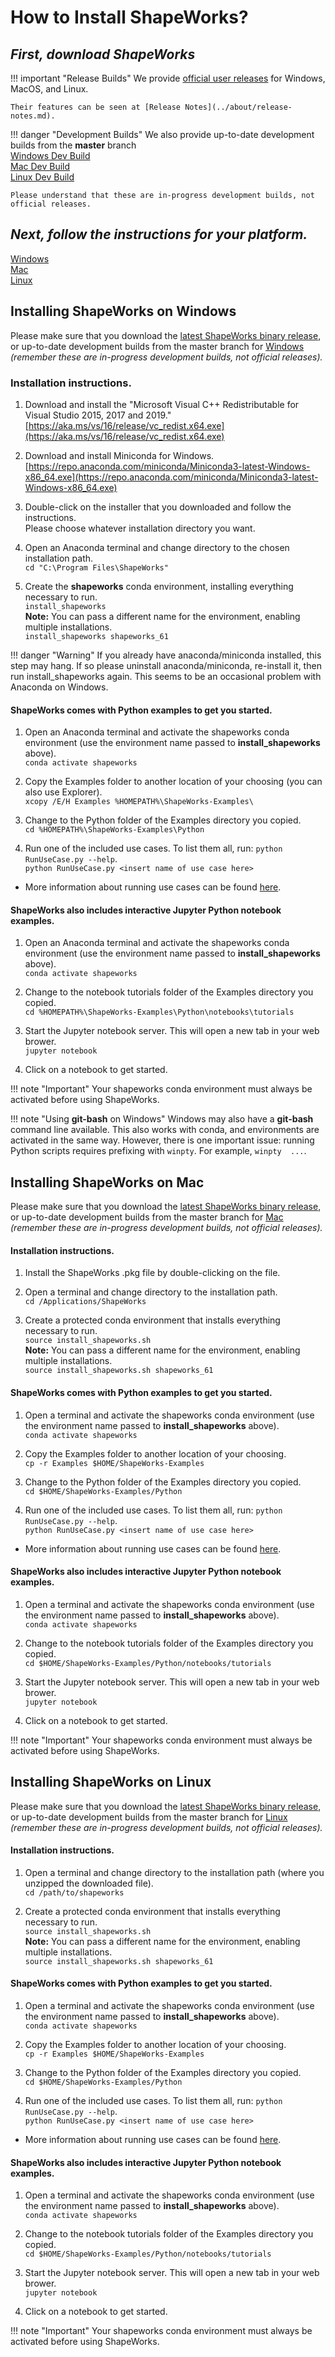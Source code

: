 # How to Install ShapeWorks?


## _**First, download ShapeWorks**_

!!! important "Release Builds"
    We provide [official user releases](https://github.com/SCIInstitute/ShapeWorks/releases/latest) for Windows, MacOS, and Linux.  
  
    Their features can be seen at [Release Notes](../about/release-notes.md).

!!! danger "Development Builds"
    We also provide up-to-date development builds from the **master** branch  
    [Windows Dev Build](https://github.com/SCIInstitute/ShapeWorks/releases/tag/dev-windows)  
    [Mac Dev Build](https://github.com/SCIInstitute/ShapeWorks/releases/tag/dev-mac)  
    [Linux Dev Build](https://github.com/SCIInstitute/ShapeWorks/releases/tag/dev-linux)
    
    Please understand that these are in-progress development builds, not official releases.

## _**Next, follow the instructions for your platform.**_
[Windows](#installing-shapeworks-on-windows)  
[Mac](#installing-shapeworks-on-mac)  
[Linux](#installing-shapeworks-on-linux)



## Installing ShapeWorks on Windows

Please make sure that you download the [latest ShapeWorks binary release](https://github.com/SCIInstitute/ShapeWorks/releases/latest), or up-to-date development builds from the master branch for [Windows](https://github.com/SCIInstitute/ShapeWorks/releases/tag/dev-windows) *(remember these are in-progress development builds, not official releases).*

### Installation instructions.

1. Download and install the "Microsoft Visual C++ Redistributable for Visual Studio 2015, 2017 and 2019."  
[https://aka.ms/vs/16/release/vc_redist.x64.exe](https://aka.ms/vs/16/release/vc_redist.x64.exe)

1. Download and install Miniconda for Windows.  
  [https://repo.anaconda.com/miniconda/Miniconda3-latest-Windows-x86_64.exe](https://repo.anaconda.com/miniconda/Miniconda3-latest-Windows-x86_64.exe)

1. Double-click on the installer that you downloaded and follow the instructions.  
   Please choose whatever installation directory you want.

1. Open an Anaconda terminal and change directory to the chosen installation path.  
`cd "C:\Program Files\ShapeWorks"`

1. Create the **shapeworks** conda environment, installing everything necessary to run.  
`install_shapeworks`  
**Note:** You can pass a different name for the environment, enabling multiple installations.  
`install_shapeworks shapeworks_61`

!!! danger "Warning"
    If you already have anaconda/miniconda installed, this step may hang.  If so please uninstall anaconda/miniconda, re-install it, then run install_shapeworks again. This seems to be an occasional problem with Anaconda on Windows.


#### ShapeWorks comes with Python examples to get you started.

1. Open an Anaconda terminal and activate the shapeworks conda environment (use the environment name passed to **install_shapeworks** above).  
`conda activate shapeworks`

2. Copy the Examples folder to another location of your choosing (you can also use Explorer).  
`xcopy /E/H Examples %HOMEPATH%\ShapeWorks-Examples\`

3. Change to the Python folder of the Examples directory you copied.  
`cd %HOMEPATH%\ShapeWorks-Examples\Python`

4. Run one of the included use cases. To list them all, run: `python RunUseCase.py --help`.  
`python RunUseCase.py <insert name of use case here>`

- More information about running use cases can be found [here](../use-cases/use-cases.md#running-the-use-cases).


#### ShapeWorks also includes interactive Jupyter Python notebook examples.

1. Open an Anaconda terminal and activate the shapeworks conda environment (use the environment name passed to **install_shapeworks** above).  
`conda activate shapeworks`

2. Change to the notebook tutorials folder of the Examples directory you copied.  
`cd %HOMEPATH%\ShapeWorks-Examples\Python\notebooks\tutorials`

3. Start the Jupyter notebook server. This will open a new tab in your web brower.  
`jupyter notebook`

4. Click on a notebook to get started.

!!! note "Important"
    Your shapeworks conda environment must always be activated before using ShapeWorks.

!!! note "Using **git-bash** on Windows"
    Windows may also have a **git-bash** command line available. This also works with conda, and environments are activated in the same way. However, there is one important issue: running Python scripts requires prefixing with `winpty`. For example, `winpty 
    ...`.

## Installing ShapeWorks on Mac

Please make sure that you download the [latest ShapeWorks binary release](https://github.com/SCIInstitute/ShapeWorks/releases/latest), or up-to-date development builds from the master branch for [Mac](https://github.com/SCIInstitute/ShapeWorks/releases/tag/dev-mac) *(remember these are in-progress development builds, not official releases).*

#### Installation instructions.

1. Install the ShapeWorks .pkg file by double-clicking on the file.

1. Open a terminal and change directory to the installation path.  
`cd /Applications/ShapeWorks`

1. Create a protected conda environment that installs everything necessary to run.  
`source install_shapeworks.sh`  
  **Note:** You can pass a different name for the environment, enabling multiple installations.  
  `source install_shapeworks.sh shapeworks_61`


#### ShapeWorks comes with Python examples to get you started.

1. Open a terminal and activate the shapeworks conda environment (use the environment name passed to **install_shapeworks** above).  
`conda activate shapeworks`

2. Copy the Examples folder to another location of your choosing.  
`cp -r Examples $HOME/ShapeWorks-Examples`

3. Change to the Python folder of the Examples directory you copied.  
`cd $HOME/ShapeWorks-Examples/Python`

4. Run one of the included use cases. To list them all, run: `python RunUseCase.py --help`.  
`python RunUseCase.py <insert name of use case here>`

- More information about running use cases can be found [here](../use-cases/use-cases.md#running-the-use-cases).


#### ShapeWorks also includes interactive Jupyter Python notebook examples.

1. Open a terminal and activate the shapeworks conda environment (use the environment name passed to **install_shapeworks** above).  
`conda activate shapeworks`

2. Change to the notebook tutorials folder of the Examples directory you copied.  
`cd $HOME/ShapeWorks-Examples/Python/notebooks/tutorials`

3. Start the Jupyter notebook server. This will open a new tab in your web brower.  
`jupyter notebook`

4. Click on a notebook to get started.

!!! note "Important"
    Your shapeworks conda environment must always be activated before using ShapeWorks.



## Installing ShapeWorks on Linux

Please make sure that you download the [latest ShapeWorks binary release](https://github.com/SCIInstitute/ShapeWorks/releases/latest), or up-to-date development builds from the master branch for [Linux](https://github.com/SCIInstitute/ShapeWorks/releases/tag/dev-linux) *(remember these are in-progress development builds, not official releases).*

#### Installation instructions.

1. Open a terminal and change directory to the installation path (where you unzipped the downloaded file).  
`cd /path/to/shapeworks`

2. Create a protected conda environment that installs everything necessary to run.  
`source install_shapeworks.sh`  
  **Note:** You can pass a different name for the environment, enabling multiple installations.  
  `source install_shapeworks.sh shapeworks_61`


#### ShapeWorks comes with Python examples to get you started.

1. Open a terminal and activate the shapeworks conda environment (use the environment name passed to **install_shapeworks** above).  
`conda activate shapeworks`

2. Copy the Examples folder to another location of your choosing.  
`cp -r Examples $HOME/ShapeWorks-Examples`

3. Change to the Python folder of the Examples directory you copied.  
`cd $HOME/ShapeWorks-Examples/Python`

4. Run one of the included use cases. To list them all, run: `python RunUseCase.py --help`.  
`python RunUseCase.py <insert name of use case here>`

- More information about running use cases can be found [here](../use-cases/use-cases.md#running-the-use-cases).


#### ShapeWorks also includes interactive Jupyter Python notebook examples.

1. Open a terminal and activate the shapeworks conda environment (use the environment name passed to **install_shapeworks** above).  
`conda activate shapeworks`

2. Change to the notebook tutorials folder of the Examples directory you copied.  
`cd $HOME/ShapeWorks-Examples/Python/notebooks/tutorials`

3. Start the Jupyter notebook server. This will open a new tab in your web brower.  
`jupyter notebook`

4. Click on a notebook to get started.

!!! note "Important"
    Your shapeworks conda environment must always be activated before using ShapeWorks.

